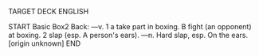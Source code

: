 TARGET DECK
ENGLISH

START
Basic
Box2
Back: —v. 1 a take part in boxing. B fight (an opponent) at boxing. 2 slap (esp. A person's ears). —n. Hard slap, esp. On the ears. [origin unknown]
END
